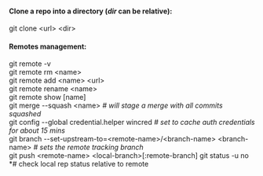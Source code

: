 #### Clone a repo into a directory (*dir* can be relative):
  git clone \<url\> \<dir\>
#### Remotes management:
  git remote -v  
  git remote rm \<name\>  
  git remote add \<name\> \<url\>  
  git remote rename \<name\>  
  git remote show \[name\]  
  git merge --squash \<name\> *# will stage a merge with all commits squashed*  
  git config --global credential.helper wincred *# set to cache auth credentials for about 15 mins*  
  git branch --set-upstream-to=\<remote-name\>/\<branch-name\> \<branch-name\> *# sets the remote tracking branch*  
  git push \<remote-name\> \<local-branch\>\[:remote-branch\]
  git status -u no *# check local rep status relative to remote